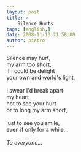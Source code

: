 ```yaml
---
layout: post
title: >
    Silence Hurts
tags: [english,]
date: 2008-11-13 21:58:00
author: pietro
---
```

Silence may hurt,<br/>my arm too short,<br/>if I could be delight<br/>your own and world's light,<br/><br/>I swear I'd break apart<br/>my heart<br/>not to see your hurt<br/>or to long my arm short,<br/><br/>just to see you smile,<br/>even if only for a while...<br/><br/><span style="font-style: italic">To everyone...</span>
